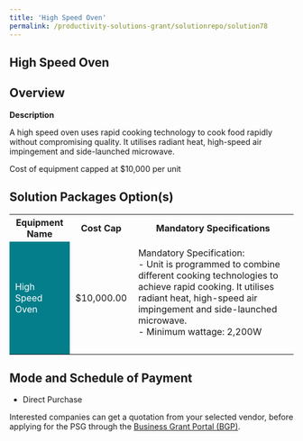 ```yaml
---
title: 'High Speed Oven'
permalink: /productivity-solutions-grant/solutionrepo/solution78
---
```


## High Speed Oven

## Overview

**Description**

A high speed oven uses rapid cooking technology to cook food rapidly without compromising quality. It utilises radiant heat, high-speed air impingement and side-launched microwave.

Cost of equipment capped at $10,000 per unit 


## Solution Packages Option(s)

<table>
<tr>
<th><b>Equipment Name</b></th>
<th><b>Cost Cap</b></th>
<th><b>Mandatory Specifications</b></th>
</tr>
<tr>
<td style='padding: 10px; background-color: #037E8A; color: #FFFFFF;'>High Speed Oven</td>
<td style='padding: 10px;'>$10,000.00</td>
<td style='padding: 10px;'>Mandatory Specification:<br>- Unit is programmed to combine different cooking technologies to achieve rapid cooking. It utilises radiant heat, high-speed air impingement and side-launched microwave.<br>- Minimum wattage: 2,200W <br><br></td>
</tr>
</table>

## Mode and Schedule of Payment

 - Direct Purchase

Interested companies can get a quotation from your selected vendor, before applying for the PSG through the <a href='https://www.businessgrants.gov.sg/' target='_blank' rel='noopener'>Business Grant Portal (BGP)</a>.

<script src="/jquery/resize-tables.js"></script>
